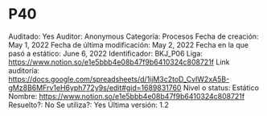 # P40

Auditado: Yes
Auditor: Anonymous
Categoría: Procesos
Fecha de creación: May 1, 2022
Fecha de última modificación: May 2, 2022
Fecha en la que pasó a estático: June 6, 2022
Identificador: BKJ_P06
Liga: https://www.notion.so/e1e5bbb4e08b47f9b6410324c808721f 
Link auditoría: https://docs.google.com/spreadsheets/d/1ijM3c2toD_CvIW2xA5B-gMz8B6MFrv1eH6yph772y9s/edit#gid=1689831760
Nivel o status: Estático
Nombre: https://www.notion.so/e1e5bbb4e08b47f9b6410324c808721f 
Resuelto?: No
Se utiliza?: Yes
Última versión: 1.2